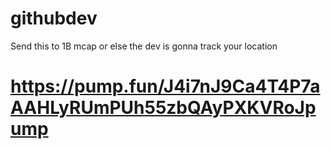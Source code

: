 # githubdev
Send this to 1B mcap or else the dev is gonna track your location

# https://pump.fun/J4i7nJ9Ca4T4P7aAAHLyRUmPUh55zbQAyPXKVRoJpump

